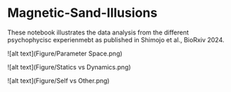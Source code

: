 # Magnetic-Sand-Illusions

These notebook illustrates the data analysis from the different psychophycisc experienmebt as published in Shimojo et al., BioRxiv 2024. 




![alt text](Figure/Parameter Space.png)



![alt text](Figure/Statics vs Dynamics.png)



![alt text](Figure/Self vs Other.png)
